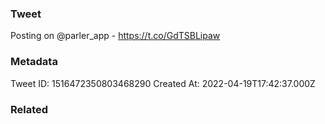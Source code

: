 ### Tweet
Posting on @parler_app - https://t.co/GdTSBLipaw

### Metadata
Tweet ID: 1516472350803468290
Created At: 2022-04-19T17:42:37.000Z

### Related

